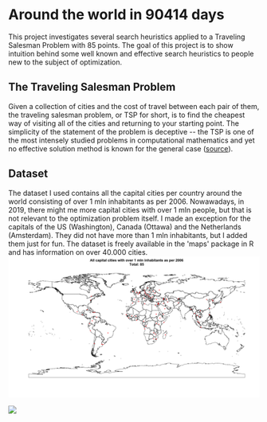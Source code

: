 # Around the world in 90414 days
This project investigates several search heuristics applied to a Traveling Salesman Problem with 85 points. The goal of this project is to show intuition behind some well known and effective search heuristics to people new to the subject of optimization. 

## The Traveling Salesman Problem
Given a collection of cities and the cost of travel between each pair of them, the traveling salesman problem, or TSP for short, is to find the cheapest way of visiting all of the cities and returning to your starting point. The simplicity of the statement of the problem is deceptive -- the TSP is one of the most intensely studied problems in computational mathematics and yet no effective solution method is known for the general case ([source](http://www.math.uwaterloo.ca/tsp/problem/index.html)).


## Dataset
The dataset I used contains all the capital cities per country around the world consisting of over 1 mln inhabitants as per 2006. Nowawadays, in 2019, there might me more capital cities with over 1 mln people, but that is not relevant to the optimization problem itself. I made an exception for the capitals of the US (Washington), Canada (Ottawa) and the Netherlands (Amsterdam). They did not have more than 1 mln inhabitants, but I added them just for fun. The dataset is freely available in the 'maps' package in R and has information on over 40.000 cities. 
![](dataset.png)


![](NN2OptRep1nCities85.gif)
